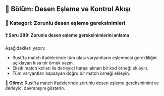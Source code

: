 ## 📘 Bölüm: Desen Eşleme ve Kontrol Akışı  
### 🔹 Kategori: Zorunlu desen eşleme gereksinimleri  
#### ❓ Soru 288: Zorunlu desen eşleme gereksinimlerini anlama

Aşağıdakileri yapın:

- Rust'ta match ifadelerinde tüm olası varyantların eşlenmesi gerekliliğini açıklayan kısa bir örnek yazın.
- Eksik match kolları ile derleyici hatası alınan bir kod örneği ekleyin.
- Tüm varyantları kapsayan doğru bir match örneği ekleyin.

🔧 **Görev:** Rust'ta match ifadelerinde zorunlu desen eşleme gereksinimini ve derleyici davranışını gösterin.
